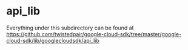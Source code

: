 # api_lib

Everything under this subdirectory can be found at
https://github.com/twistedpair/google-cloud-sdk/tree/master/google-cloud-sdk/lib/googlecloudsdk/api_lib
